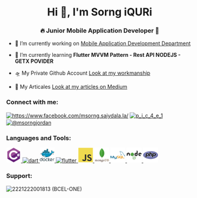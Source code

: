 <h1 align="center">Hi 👋, I'm Sorng iQURi</h1>
<h3 align="center">🔥 Junior Mobile Application Developer 🚀</h3>

- 🔭 I’m currently working on [Mobile Application Development Department](https://iquritech.com/)

- 🌱 I’m currently learning **Flutter MVVM Pattern - Rest API NODEJS - GETX POVIDER**

- 🛸 My Private Github Account [Look at my workmanship](https://github.com/Johnniemor)

- 🚀 My Articales [Look at my articles on Medium](https://medium.com/@msorngjordan)

<h3 align="left">Connect with me:</h3>
<p align="left">
<a href="https://fb.com/https://www.facebook.com/msorng.saiydala.la/" target="blank"><img align="center" src="https://raw.githubusercontent.com/rahuldkjain/github-profile-readme-generator/master/src/images/icons/Social/facebook.svg" alt="https://www.facebook.com/msorng.saiydala.la/" height="30" width="40" /></a>
<a href="https://instagram.com/p_i_c_4_e_1" target="blank"><img align="center" src="https://raw.githubusercontent.com/rahuldkjain/github-profile-readme-generator/master/src/images/icons/Social/instagram.svg" alt="p_i_c_4_e_1" height="30" width="40" /></a>
<a href="https://medium.com/@msorngjordan" target="blank"><img align="center" src="https://raw.githubusercontent.com/rahuldkjain/github-profile-readme-generator/master/src/images/icons/Social/medium.svg" alt="@msorngjordan" height="30" width="40" /></a>
</p>

<h3 align="left">Languages and Tools:</h3>
<p align="left"> <a href="https://www.w3schools.com/cs/" target="_blank" rel="noreferrer"> <img src="https://raw.githubusercontent.com/devicons/devicon/master/icons/csharp/csharp-original.svg" alt="csharp" width="40" height="40"/> </a> <a href="https://dart.dev" target="_blank" rel="noreferrer"> <img src="https://www.vectorlogo.zone/logos/dartlang/dartlang-icon.svg" alt="dart" width="40" height="40"/> </a> <a href="https://www.docker.com/" target="_blank" rel="noreferrer"> <img src="https://raw.githubusercontent.com/devicons/devicon/master/icons/docker/docker-original-wordmark.svg" alt="docker" width="40" height="40"/> </a> <a href="https://flutter.dev" target="_blank" rel="noreferrer"> <img src="https://www.vectorlogo.zone/logos/flutterio/flutterio-icon.svg" alt="flutter" width="40" height="40"/> </a> <a href="https://developer.mozilla.org/en-US/docs/Web/JavaScript" target="_blank" rel="noreferrer"> <img src="https://raw.githubusercontent.com/devicons/devicon/master/icons/javascript/javascript-original.svg" alt="javascript" width="40" height="40"/> </a> <a href="https://www.mongodb.com/" target="_blank" rel="noreferrer"> <img src="https://raw.githubusercontent.com/devicons/devicon/master/icons/mongodb/mongodb-original-wordmark.svg" alt="mongodb" width="40" height="40"/> </a> <a href="https://www.mysql.com/" target="_blank" rel="noreferrer"> <img src="https://raw.githubusercontent.com/devicons/devicon/master/icons/mysql/mysql-original-wordmark.svg" alt="mysql" width="40" height="40"/> </a> <a href="https://nodejs.org" target="_blank" rel="noreferrer"> <img src="https://raw.githubusercontent.com/devicons/devicon/master/icons/nodejs/nodejs-original-wordmark.svg" alt="nodejs" width="40" height="40"/> </a> <a href="https://www.php.net" target="_blank" rel="noreferrer"> <img src="https://raw.githubusercontent.com/devicons/devicon/master/icons/php/php-original.svg" alt="php" width="40" height="40"/> </a> </p>

<h3 align="left">Support:</h3>
<p><a href="https://www.buymeacoffee.com/2221222001813 (BCEL-ONE) "> <img align="left" src="https://cdn.buymeacoffee.com/buttons/v2/default-yellow.png" height="50" width="210" alt="2221222001813 (BCEL-ONE) " /></a></p><br><br>
